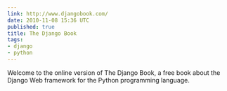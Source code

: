 ```yaml
---
link: http://www.djangobook.com/
date: 2010-11-08 15:36 UTC
published: true
title: The Django Book
tags:
- django
- python
---
```


Welcome to the online version of The Django Book, a free book about the Django Web framework for the Python programming language.
